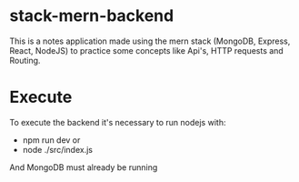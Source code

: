 # stack-mern-backend
This is a notes application made using the mern stack (MongoDB, Express, React, NodeJS) to practice some concepts like Api's, HTTP requests and Routing.

# Execute
To execute the backend it's necessary to run nodejs with:
- npm run dev
or 
- node ./src/index.js

And MongoDB must already be running
